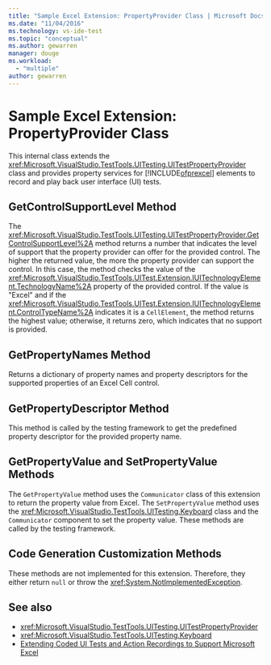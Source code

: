 ```yaml
---
title: "Sample Excel Extension: PropertyProvider Class | Microsoft Docs"
ms.date: "11/04/2016"
ms.technology: vs-ide-test
ms.topic: "conceptual"
ms.author: gewarren
manager: douge
ms.workload: 
  - "multiple"
author: gewarren
---
```

# Sample Excel Extension: PropertyProvider Class
This internal class extends the <xref:Microsoft.VisualStudio.TestTools.UITesting.UITestPropertyProvider> class and provides property services for [!INCLUDE[ofprexcel](../test/includes/ofprexcel_md.md)] elements to record and play back user interface (UI) tests.

## GetControlSupportLevel Method
 The <xref:Microsoft.VisualStudio.TestTools.UITesting.UITestPropertyProvider.GetControlSupportLevel%2A> method returns a number that indicates the level of support that the property provider can offer for the provided control. The higher the returned value, the more the property provider can support the control. In this case, the method checks the value of the <xref:Microsoft.VisualStudio.TestTools.UITest.Extension.IUITechnologyElement.TechnologyName%2A> property of the provided control. If the value is "Excel" and if the <xref:Microsoft.VisualStudio.TestTools.UITest.Extension.IUITechnologyElement.ControlTypeName%2A> indicates it is a `CellElement`, the method returns the highest value; otherwise, it returns zero, which indicates that no support is provided.

## GetPropertyNames Method
 Returns a dictionary of property names and property descriptors for the supported properties of an Excel Cell control.

## GetPropertyDescriptor Method
 This method is called by the testing framework to get the predefined property descriptor for the provided property name.

## GetPropertyValue and SetPropertyValue Methods
 The `GetPropertyValue` method uses the `Communicator` class of this extension to return the property value from Excel. The `SetPropertyValue` method uses the <xref:Microsoft.VisualStudio.TestTools.UITesting.Keyboard> class and the `Communicator` component to set the property value. These methods are called by the testing framework.

## Code Generation Customization Methods
 These methods are not implemented for this extension. Therefore, they either return `null` or throw the <xref:System.NotImplementedException>.

## See also

- <xref:Microsoft.VisualStudio.TestTools.UITesting.UITestPropertyProvider>
- <xref:Microsoft.VisualStudio.TestTools.UITesting.Keyboard>
- [Extending Coded UI Tests and Action Recordings to Support Microsoft Excel](../test/extending-coded-ui-tests-and-action-recordings-to-support-microsoft-excel.md)

